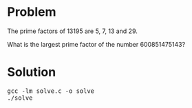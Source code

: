 # Problem

The prime factors of 13195 are 5, 7, 13 and 29.

What is the largest prime factor of the number 600851475143?


# Solution

<pre>
gcc -lm solve.c -o solve
./solve
</pre>
